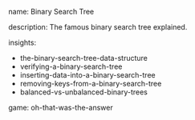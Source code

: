 name: Binary Search Tree

description: The famous binary search tree explained.

insights:

- the-binary-search-tree-data-structure
- verifying-a-binary-search-tree
- inserting-data-into-a-binary-search-tree
- removing-keys-from-a-binary-search-tree
- balanced-vs-unbalanced-binary-trees

game: oh-that-was-the-answer
